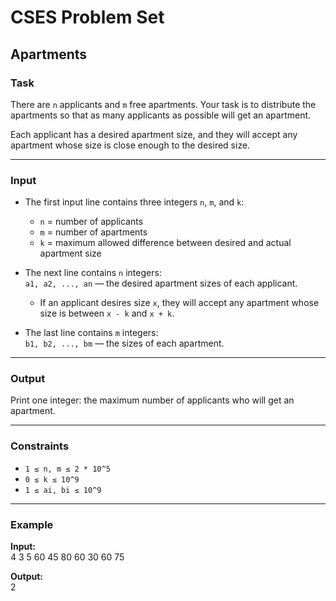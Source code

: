 # CSES Problem Set

## Apartments

### Task

There are `n` applicants and `m` free apartments. Your task is to distribute the apartments so that as many applicants as possible will get an apartment.

Each applicant has a desired apartment size, and they will accept any apartment whose size is close enough to the desired size.

---

### Input

- The first input line contains three integers `n`, `m`, and `k`:

  - `n` = number of applicants
  - `m` = number of apartments
  - `k` = maximum allowed difference between desired and actual apartment size

- The next line contains `n` integers:  
  `a1, a2, ..., an` — the desired apartment sizes of each applicant.

  - If an applicant desires size `x`, they will accept any apartment whose size is between `x - k` and `x + k`.

- The last line contains `m` integers:  
  `b1, b2, ..., bm` — the sizes of each apartment.

---

### Output

Print one integer: the maximum number of applicants who will get an apartment.

---

### Constraints

- `1 ≤ n, m ≤ 2 * 10^5`
- `0 ≤ k ≤ 10^9`
- `1 ≤ ai, bi ≤ 10^9`

---

### Example

**Input:**  
4 3 5
60 45 80 60
30 60 75

**Output:**  
2

